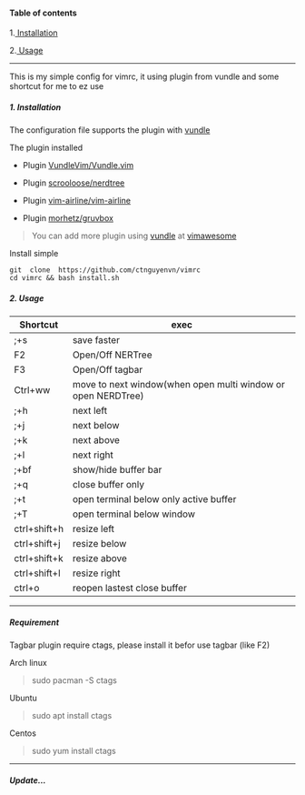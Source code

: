 
#### Table of contents

1.[ Installation](#install)

2.[ Usage](#using)

---

This is my simple config for vimrc, it using plugin from vundle and some shortcut for me to ez use


<a name="install"></a>
##### 1. Installation

The configuration file supports the plugin with [vundle](https://github.com/VundleVim/Vundle.vim)

The plugin installed 

- Plugin [VundleVim/Vundle.vim](https://github.com/VundleVim/Vundle.vim)

- Plugin [scrooloose/nerdtree](https://github.com/preservim/nerdtree)
    
- Plugin [vim-airline/vim-airline](https://github.com/vim-airline/vim-airline)

- Plugin [morhetz/gruvbox](https://github.com/morhetz/gruvbox)

> You can add more plugin using [vundle](https://github.com/VundleVim/Vundle.vim) at [vimawesome](https://vimawesome.com/)

Install simple
```
git  clone  https://github.com/ctnguyenvn/vimrc
cd vimrc && bash install.sh
```
<a name="using"></a>
##### 2. Usage

|Shortcut|exec|
|---|---|
|;+s|save faster|
|F2|Open/Off NERTree|
|F3|Open/Off tagbar|
|Ctrl+ww|move to next window(when open multi window or open NERDTree)|
|;+h|next left|
|;+j|next below|
|;+k|next above|
|;+l|next right|
|;+bf|show/hide buffer bar|
|;+q|close buffer only|
|;+t|open terminal below only active buffer|
|;+T|open terminal below window|
|ctrl+shift+h|resize left|
|ctrl+shift+j|resize below|
|ctrl+shift+k|resize above|
|ctrl+shift+l|resize right|
|ctrl+o|reopen lastest close buffer|

--- 

##### Requirement

Tagbar plugin require ctags, please install it befor use tagbar (like F2)

Arch linux

> sudo pacman -S ctags

Ubuntu 

> sudo apt install ctags

Centos

> sudo yum install ctags

--- 

##### Update...